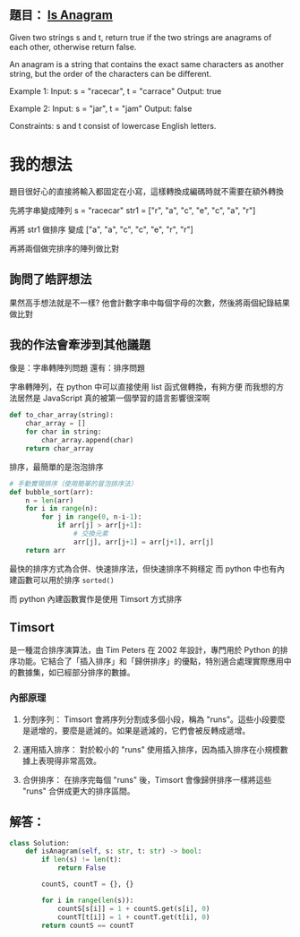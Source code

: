 ## 題目： [Is Anagram](https://neetcode.io/problems/is-anagram)
Given two strings s and t, return true if the two strings are anagrams of each other, otherwise return false.

An anagram is a string that contains the exact same characters as another string, but the order of the characters can be different.

Example 1:
Input: s = "racecar", t = "carrace"
Output: true


Example 2:
Input: s = "jar", t = "jam"
Output: false

Constraints:
s and t consist of lowercase English letters.

# 我的想法
題目很好心的直接將輸入都固定在小寫，這樣轉換成編碼時就不需要在額外轉換

先將字串變成陣列
s = "racecar"
str1 = ["r", "a", "c", "e", "c", "a", "r"]

再將 str1 做排序
變成   ["a", "a", "c", "c", "e", "r", "r"]

再將兩個做完排序的陣列做比對

## 詢問了皓評想法
果然高手想法就是不一樣?
他會計數字串中每個字母的次數，然後將兩個紀錄結果做比對


## 我的作法會牽涉到其他議題
像是：字串轉陣列問題
還有：排序問題

字串轉陣列，在 python 中可以直接使用 list 函式做轉換，有夠方便
而我想的方法居然是 JavaScript 真的被第一個學習的語言影響很深啊

```python
def to_char_array(string):
    char_array = []
    for char in string:
        char_array.append(char)
    return char_array
```

排序，最簡單的是泡泡排序

```python
# 手動實現排序（使用簡單的冒泡排序法）
def bubble_sort(arr):
    n = len(arr)
    for i in range(n):
        for j in range(0, n-i-1):
            if arr[j] > arr[j+1]:
                # 交換元素
                arr[j], arr[j+1] = arr[j+1], arr[j]
    return arr
```

最快的排序方式為合併、快速排序法，但快速排序不夠穩定
而 python 中也有內建函數可以用於排序 `sorted()`

而 python 內建函數實作是使用 Timsort 方式排序

## Timsort 
是一種混合排序演算法，由 Tim Peters 在 2002 年設計，專門用於 Python 的排序功能。它結合了「插入排序」和「歸併排序」的優點，特別適合處理實際應用中的數據集，如已經部分排序的數據。

### 內部原理
1. 分割序列： Timsort 會將序列分割成多個小段，稱為 "runs"。這些小段要麼是遞增的，要麼是遞減的。如果是遞減的，它們會被反轉成遞增。

2. 運用插入排序： 對於較小的 "runs" 使用插入排序，因為插入排序在小規模數據上表現得非常高效。

3. 合併排序： 在排序完每個 "runs" 後，Timsort 會像歸併排序一樣將這些 "runs" 合併成更大的排序區間。


## 解答：
```python
class Solution:
    def isAnagram(self, s: str, t: str) -> bool:
        if len(s) != len(t):
            return False

        countS, countT = {}, {}

        for i in range(len(s)):
            countS[s[i]] = 1 + countS.get(s[i], 0)
            countT[t[i]] = 1 + countT.get(t[i], 0)
        return countS == countT
```

